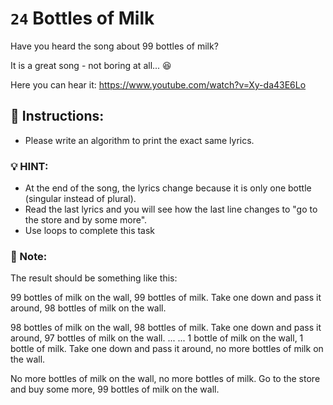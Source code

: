# `24` Bottles of Milk 

Have you heard the song about 99 bottles of milk? 

It is a great song - not boring at all... :laughing: 

Here you can hear it: https://www.youtube.com/watch?v=Xy-da43E6Lo

## :pencil: Instructions:
* Please write an algorithm to print the exact same lyrics.

### :bulb: HINT:
* At the end of the song, the lyrics change because it is only one bottle (singular instead of plural).
* Read the last lyrics and you will see how the last line changes to "go to the store and by some more".
* Use loops to complete this task

### :scroll: Note:
The result should be something like this:

99 bottles of milk on the wall, 99 bottles of milk. 
Take one down and pass it around, 98 bottles of milk on the wall.

98 bottles of milk on the wall, 98 bottles of milk.
Take one down and pass it around, 97 bottles of milk on the wall.
...
...
1 bottle of milk on the wall, 1 bottle of milk.
Take one down and pass it around, no more bottles of milk on the wall.

No more bottles of milk on the wall, no more bottles of milk. 
Go to the store and buy some more, 99 bottles of milk on the wall.